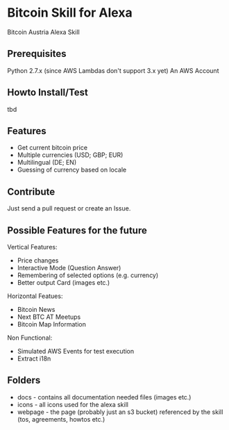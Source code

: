 # Bitcoin Skill for Alexa
Bitcoin Austria Alexa Skill

## Prerequisites

Python 2.7.x (since AWS Lambdas don't support 3.x yet)
An AWS Account

## Howto Install/Test

tbd

## Features

- Get current bitcoin price
- Multiple currencies (USD; GBP; EUR)
- Multilingual (DE; EN)
- Guessing of currency based on locale

## Contribute
Just send a pull request or create an Issue.

## Possible Features for the future
Vertical Features:
- Price changes
- Interactive Mode (Question Answer)
- Remembering of selected options (e.g. currency)
- Better output Card (images etc.)

Horizontal Featues:
- Bitcoin News
- Next BTC AT Meetups
- Bitcoin Map Information

Non Functional:
- Simulated AWS Events for test execution
- Extract i18n 

## Folders

- docs - contains all documentation needed files (images etc.)
- icons - all icons used for the alexa skill
- webpage - the page (probably just an s3 bucket) referenced by the skill (tos, agreements, howtos etc.)